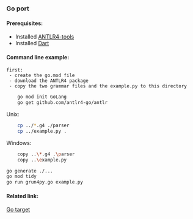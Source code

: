 ### Go port

#### Prerequisites:
- Installed [ANTLR4-tools](https://github.com/antlr/antlr4/blob/master/doc/getting-started.md#getting-started-the-easy-way-using-antlr4-tools)
- Installed [Dart](https://dart.dev/get-dart)

#### Command line example:
    first:
     - create the go.mod file
     - download the ANTLR4 package
     - copy the two grammar files and the example.py to this directory

```bash
    go mod init GoLang
    go get github.com/antlr4-go/antlr
``` 

Unix:
```bash
    cp ../*.g4 ./parser
    cp ../example.py .
```

Windows:
```bash
    copy ..\*.g4 .\parser
    copy ..\example.py
```

```bash
go generate ./...
go mod tidy
go run grun4py.go example.py
```

#### Related link:
[Go target](https://github.com/antlr/antlr4/blob/dev/doc/go-target.md)
